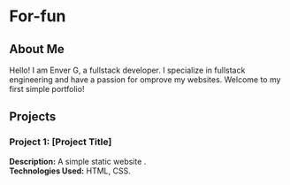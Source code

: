 # For-fun
## About Me
Hello! I am Enver G, a fullstack developer. I specialize in fullstack engineering and have a passion for omprove my websites. Welcome to my first simple portfolio!

## Projects

### Project 1: [Project Title]
**Description:** A simple static website .  
**Technologies Used:** HTML, CSS. 

